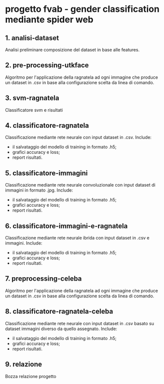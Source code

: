 # progetto fvab - gender classification mediante spider web

## 1. analisi-dataset

Analisi preliminare composizione del dataset in base alle features.

## 2. pre-processing-utkface

Algoritmo per l'applicazione della ragnatela ad ogni immagine che produce un dataset in .csv in base alla configurazione scelta da linea di comando.

## 3. svm-ragnatela

Classificatore svm e risultati

## 4. classificatore-ragnatela

Classificazione mediante rete neurale con input dataset in .csv. Include:
* il salvataggio del modello di training in formato .h5;
* grafici accuracy e loss;
* report risultati.

## 5. classificatore-immagini

Classificazione mediante rete neurale convoluzionale con input dataset di immagini in formato .jpg. Include:
* il salvataggio del modello di training in formato .h5;
* grafici accuracy e loss;
* report risultati.

## 6. classificatore-immagini-e-ragnatela

Classificazione mediante rete neurale ibrida con input dataset in .csv e immagini. Include:
* il salvataggio del modello di training in formato .h5;
* grafici accuracy e loss;
* report risultati.

## 7. preprocessing-celeba

Algoritmo per l'applicazione della ragnatela ad ogni immagine che produce un dataset in .csv in base alla configurazione scelta da linea di comando.

## 8. classificatore-ragnatela-celeba

Classificazione mediante rete neurale con input dataset in .csv basato su dataset immagini diverso da quello assegnato. Include:
* il salvataggio del modello di training in formato .h5;
* grafici accuracy e loss;
* report risultati.

## 9. relazione

Bozza relazione progetto

